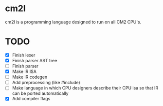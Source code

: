 # cm2l
cm2l is a programming language designed to run on all CM2 CPU's.
# TODO
- [x] Finish lexer
- [x] Finish parser AST tree
- [ ] Finish parser
- [x] Make IR ISA
- [ ] Make IR codegen
- [ ] Add preprocessing (like #include)
- [ ] Make language in which CPU designers describe their CPU isa so that IR can be ported automatically
- [x] Add compiler flags

